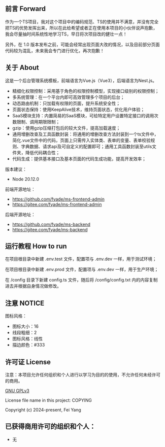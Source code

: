 ## 前言 Forward

作为一个TS项目，我对这个项目中的编码规范、TS的使用并不满意，并没有完全把TS的优势发挥出来，所以在此给希望或者正在使用本项目的小伙伴说声抱歉，我会尽量抽时间系统性地学习TS，早日将次项目改的健壮一点！

另外，在 1.0 版本发布之前，可能会经常出现页面大改的情况，以及目前部分页面代码较为混乱，未来我会专门进行优化，再次抱歉！

## 关于 About

这是一个后台管理系统模板，前端语言为Vue.js（Vue3），后端语言为Nest.js。

- 精细化权限控制：采用基于角色的权限控制模型，实现接口级别的权限控制；
- 多系统管理：在一个平台内即可高效管理多个项目的后台；
- 动态路由机制：只加载有权限的页面，提升系统安全性；
- 页面状态保持：使用KeepAlive技术，维持页面状态，优化用户体验；
- SaaS模块支持：内置简易的SaaS模块，可给特定用户设置特定接口的调用次数限制、调用期限限制；
- gzip：使用gzip压缩打包后的较大文件，提高加载速度；
- 通用增删改查及工具函数封装：将通用的增删改查方法封装到一个ts文件中，简化.vue文件中的代码，页面上只需传入实体类、表单的变量、表单校验规则、字典数据、请求api及可自定义的配置即可；通用工具函数封装至utils文件夹，降低代码耦合性；
- 代码生成：提供基本接口及基本页面的代码生成功能，提高开发效率；

版本建议：
- Node 20.12.0

前端开源地址：
- https://github.com/fyade/ms-frontend-admin
- https://gitee.com/fyade/ms-frontend-admin

后端开源地址：
- https://github.com/fyade/ms-backend
- https://gitee.com/fyade/ms-backend

## 运行教程 How to run

在项目根目录中新建 .env.test 文件，配置项与 .env.dev 一样，用于测试环境；

在项目根目录中新建 .env.prod 文件，配置项与 .env.dev 一样，用于生产环境；

在 /config 目录下新建 config.ts 文件，随后将 /config/config.txt 内的内容复制进去并根据自身情况做修改。

## 注意 NOTICE

图标风格：
* 图标大小：16
* 线段粗细：2
* 图标风格：线性
* 描边颜色：#333

## 许可证 License

注意：本项目允许任何组织和个人进行以学习为目的的使用，不允许任何未经许可的商用。

[GNU GPLv3](https://www.gnu.org/licenses/gpl-3.0.txt)

License file name in this project: COPYING

Copyright (c) 2024-present, Fei Yang

## 已获得商用许可的组织和个人：

- 无
